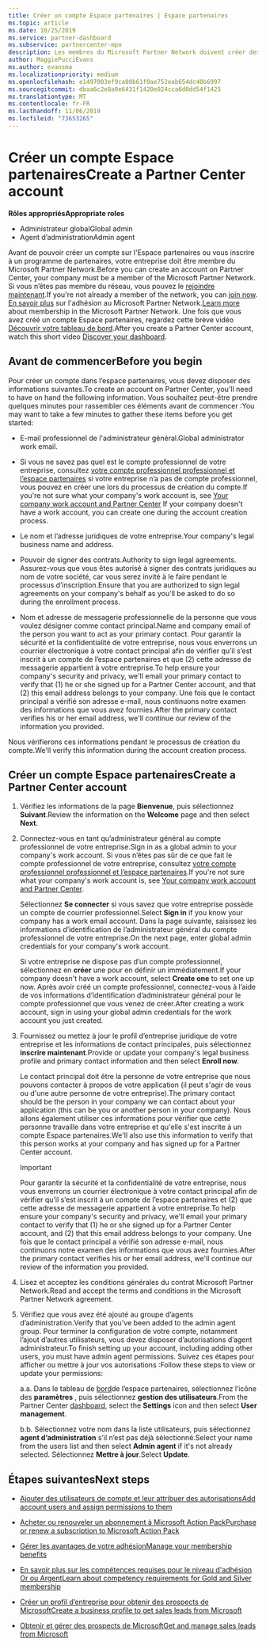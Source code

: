 ```yaml
---
title: Créer un compte Espace partenaires | Espace partenaires
ms.topic: article
ms.date: 10/25/2019
ms.service: partner-dashboard
ms.subservice: partnercenter-mpn
description: Les membres du Microsoft Partner Network doivent créer des comptes Espace partenaires pour gérer leurs revenus du réseau et leurs compétences, ainsi que créer un profil d’entreprise.
author: MaggiePucciEvans
ms.author: evansma
ms.localizationpriority: medium
ms.openlocfilehash: e1497003ef9ca08b61f0ae752eab654dc40b6997
ms.sourcegitcommit: dbaa6c2e8a0e6431f1420e024cca6d0dd54f1425
ms.translationtype: MT
ms.contentlocale: fr-FR
ms.lasthandoff: 11/06/2019
ms.locfileid: "73653265"
---
```

# <a name="create-a-partner-center-account"></a><span data-ttu-id="f842a-103">Créer un compte Espace partenaires</span><span class="sxs-lookup"><span data-stu-id="f842a-103">Create a Partner Center account</span></span>

<span data-ttu-id="f842a-104">**Rôles appropriés**</span><span class="sxs-lookup"><span data-stu-id="f842a-104">**Appropriate roles**</span></span>

- <span data-ttu-id="f842a-105">Administrateur global</span><span class="sxs-lookup"><span data-stu-id="f842a-105">Global admin</span></span>
- <span data-ttu-id="f842a-106">Agent d’administration</span><span class="sxs-lookup"><span data-stu-id="f842a-106">Admin agent</span></span>

<span data-ttu-id="f842a-107">Avant de pouvoir créer un compte sur l'Espace partenaires ou vous inscrire à un programme de partenaires, votre entreprise doit être membre du Microsoft Partner Network.</span><span class="sxs-lookup"><span data-stu-id="f842a-107">Before you can create an account on Partner Center, your company must be a member of the Microsoft Partner Network.</span></span> <span data-ttu-id="f842a-108">Si vous n’êtes pas membre du réseau, vous pouvez le [rejoindre maintenant](https://partners.microsoft.com/PartnerProgram/simplifiedenrollment.aspx).</span><span class="sxs-lookup"><span data-stu-id="f842a-108">If you're not already a member of the network, you can [join now](https://partners.microsoft.com/PartnerProgram/simplifiedenrollment.aspx).</span></span>  <span data-ttu-id="f842a-109">[En savoir plus](https://partner.microsoft.com/membership) sur l'adhésion au Microsoft Partner Network.</span><span class="sxs-lookup"><span data-stu-id="f842a-109">[Learn more](https://partner.microsoft.com/membership) about membership in the Microsoft Partner Network.</span></span> <span data-ttu-id="f842a-110">Une fois que vous avez créé un compte Espace partenaires, regardez cette brève vidéo [Découvrir votre tableau de bord](https://vimeo.com/290338211).</span><span class="sxs-lookup"><span data-stu-id="f842a-110">After you create a Partner Center account, watch this short video [Discover your dashboard](https://vimeo.com/290338211).</span></span>

## <a name="before-you-begin"></a><span data-ttu-id="f842a-111">Avant de commencer</span><span class="sxs-lookup"><span data-stu-id="f842a-111">Before you begin</span></span>

<span data-ttu-id="f842a-112">Pour créer un compte dans l’espace partenaires, vous devez disposer des informations suivantes.</span><span class="sxs-lookup"><span data-stu-id="f842a-112">To create an account on Partner Center, you'll need to have on hand the following information.</span></span> <span data-ttu-id="f842a-113">Vous souhaitez peut-être prendre quelques minutes pour rassembler ces éléments avant de commencer :</span><span class="sxs-lookup"><span data-stu-id="f842a-113">You may want to take a few minutes to gather these items before you get started:</span></span>

-   <span data-ttu-id="f842a-114">E-mail professionnel de l'administrateur général.</span><span class="sxs-lookup"><span data-stu-id="f842a-114">Global administrator work email.</span></span>

-   <span data-ttu-id="f842a-115">Si vous ne savez pas quel est le compte professionnel de votre entreprise, consultez [votre compte professionnel professionnel et l’espace partenaires](azure-active-directory-tenants-and-partner-center.md) si votre entreprise n’a pas de compte professionnel, vous pouvez en créer une lors du processus de création du compte.</span><span class="sxs-lookup"><span data-stu-id="f842a-115">If you're not sure what your company's work account is, see [Your company work account and Partner Center](azure-active-directory-tenants-and-partner-center.md) If your company doesn't have a work account, you can create one during the account creation process.</span></span> 

-   <span data-ttu-id="f842a-116">Le nom et l’adresse juridiques de votre entreprise.</span><span class="sxs-lookup"><span data-stu-id="f842a-116">Your company's legal business name and address.</span></span>  

-   <span data-ttu-id="f842a-117">Pouvoir de signer des contrats.</span><span class="sxs-lookup"><span data-stu-id="f842a-117">Authority to sign legal agreements.</span></span> <span data-ttu-id="f842a-118">Assurez-vous que vous êtes autorisé à signer des contrats juridiques au nom de votre société, car vous serez invité à le faire pendant le processus d’inscription.</span><span class="sxs-lookup"><span data-stu-id="f842a-118">Ensure that you are authorized to sign legal agreements on your company's behalf as you'll be asked to do so during the enrollment process.</span></span>

-   <span data-ttu-id="f842a-119">Nom et adresse de messagerie professionnelle de la personne que vous voulez désigner comme contact principal.</span><span class="sxs-lookup"><span data-stu-id="f842a-119">Name and company email of the person you want to act as your primary contact.</span></span> <span data-ttu-id="f842a-120">Pour garantir la sécurité et la confidentialité de votre entreprise, nous vous enverrons un courrier électronique à votre contact principal afin de vérifier qu’il s’est inscrit à un compte de l’espace partenaires et que (2) cette adresse de messagerie appartient à votre entreprise.</span><span class="sxs-lookup"><span data-stu-id="f842a-120">To help ensure your company's security and privacy, we'll email your primary contact to verify that (1) he or she signed up for a Partner Center account, and that (2) this email address belongs to your company.</span></span> <span data-ttu-id="f842a-121">Une fois que le contact principal a vérifié son adresse e-mail, nous continuons notre examen des informations que vous avez fournies.</span><span class="sxs-lookup"><span data-stu-id="f842a-121">After the primary contact verifies his or her email address, we'll continue our review of the information you provided.</span></span>

<span data-ttu-id="f842a-122">Nous vérifierons ces informations pendant le processus de création du compte.</span><span class="sxs-lookup"><span data-stu-id="f842a-122">We'll verify this information during the account creation process.</span></span> 
 
## <a name="create-a-partner-center-account"></a><span data-ttu-id="f842a-123">Créer un compte Espace partenaires</span><span class="sxs-lookup"><span data-stu-id="f842a-123">Create a Partner Center account</span></span>

1.  <span data-ttu-id="f842a-124">Vérifiez les informations de la page **Bienvenue**, puis sélectionnez **Suivant**.</span><span class="sxs-lookup"><span data-stu-id="f842a-124">Review the information on the **Welcome** page and then select **Next**.</span></span>

2.  <span data-ttu-id="f842a-125">Connectez-vous en tant qu’administrateur général au compte professionnel de votre entreprise.</span><span class="sxs-lookup"><span data-stu-id="f842a-125">Sign in as a global admin to your company's work account.</span></span> <span data-ttu-id="f842a-126">Si vous n’êtes pas sûr de ce que fait le compte professionnel de votre entreprise, consultez [votre compte professionnel professionnel et l’espace partenaires](azure-active-directory-tenants-and-partner-center.md).</span><span class="sxs-lookup"><span data-stu-id="f842a-126">If you're not sure what your company's work account   is, see [Your company work account and Partner Center](azure-active-directory-tenants-and-partner-center.md).</span></span>

    <span data-ttu-id="f842a-127">Sélectionnez **Se connecter** si vous savez que votre entreprise possède un compte de courrier professionnel.</span><span class="sxs-lookup"><span data-stu-id="f842a-127">Select **Sign in** if you know your company has a work email account.</span></span> <span data-ttu-id="f842a-128">Dans la page suivante, saisissez les informations d’identification de l’administrateur général du compte professionnel de votre entreprise.</span><span class="sxs-lookup"><span data-stu-id="f842a-128">On the next page, enter global admin credentials for your company's work account.</span></span> 

    <span data-ttu-id="f842a-129">Si votre entreprise ne dispose pas d’un compte professionnel, sélectionnez en **créer** une pour en définir un immédiatement.</span><span class="sxs-lookup"><span data-stu-id="f842a-129">If your company doesn't have a work account, select **Create one** to set one up now.</span></span> <span data-ttu-id="f842a-130">Après avoir créé un compte professionnel, connectez-vous à l’aide de vos informations d’identification d’administrateur général pour le compte professionnel que vous venez de créer.</span><span class="sxs-lookup"><span data-stu-id="f842a-130">After creating a work account, sign in using your global admin credentials for the work account you just created.</span></span>

3.  <span data-ttu-id="f842a-131">Fournissez ou mettez à jour le profil d’entreprise juridique de votre entreprise et les informations de contact principales, puis sélectionnez **inscrire maintenant**.</span><span class="sxs-lookup"><span data-stu-id="f842a-131">Provide or update your company's legal business profile and primary contact information and then select **Enroll now**.</span></span> 

    <span data-ttu-id="f842a-132">Le contact principal doit être la personne de votre entreprise que nous pouvons contacter à propos de votre application (il peut s'agir de vous ou d'une autre personne de votre entreprise).</span><span class="sxs-lookup"><span data-stu-id="f842a-132">The primary contact should be the person in your company we can contact about your application (this can be you or another person in your company).</span></span> <span data-ttu-id="f842a-133">Nous allons également utiliser ces informations pour vérifier que cette personne travaille dans votre entreprise et qu'elle s'est inscrite à un compte Espace partenaires.</span><span class="sxs-lookup"><span data-stu-id="f842a-133">We'll also use this information to verify that this person works at your company and has signed up for a Partner Center account.</span></span>

    > [!IMPORTANT]  
    > <span data-ttu-id="f842a-134">Pour garantir la sécurité et la confidentialité de votre entreprise, nous vous enverrons un courrier électronique à votre contact principal afin de vérifier qu’il s’est inscrit à un compte de l’espace partenaires et (2) que cette adresse de messagerie appartient à votre entreprise.</span><span class="sxs-lookup"><span data-stu-id="f842a-134">To help ensure your company's security and privacy, we'll email your primary contact to verify that (1) he or she signed up for a Partner Center account, and (2) that this email address belongs to your company.</span></span> <span data-ttu-id="f842a-135">Une fois que le contact principal a vérifié son adresse e-mail, nous continuons notre examen des informations que vous avez fournies.</span><span class="sxs-lookup"><span data-stu-id="f842a-135">After the primary contact verifies his or her email address, we'll continue our review of the information you provided.</span></span>

4.  <span data-ttu-id="f842a-136">Lisez et acceptez les conditions générales du contrat Microsoft Partner Network.</span><span class="sxs-lookup"><span data-stu-id="f842a-136">Read and accept the terms and conditions in the Microsoft Partner Network agreement.</span></span> 

5.  <span data-ttu-id="f842a-137">Vérifiez que vous avez été ajouté au groupe d’agents d’administration.</span><span class="sxs-lookup"><span data-stu-id="f842a-137">Verify that you've been added to the admin agent group.</span></span> <span data-ttu-id="f842a-138">Pour terminer la configuration de votre compte, notamment l’ajout d’autres utilisateurs, vous devez disposer d’autorisations d’agent administrateur.</span><span class="sxs-lookup"><span data-stu-id="f842a-138">To finish setting up your account, including adding other users, you must have admin agent permissions.</span></span> <span data-ttu-id="f842a-139">Suivez ces étapes pour afficher ou mettre à jour vos autorisations :</span><span class="sxs-lookup"><span data-stu-id="f842a-139">Follow these steps to view or update your permissions:</span></span>

    <span data-ttu-id="f842a-140">a.</span><span class="sxs-lookup"><span data-stu-id="f842a-140">a.</span></span> <span data-ttu-id="f842a-141">Dans le tableau de [bord](https://partner.microsoft.com/dashboard/home**)de l’espace partenaires, sélectionnez l’icône des **paramètres** , puis sélectionnez **gestion des utilisateurs**.</span><span class="sxs-lookup"><span data-stu-id="f842a-141">From the Partner Center [dashboard](https://partner.microsoft.com/dashboard/home**), select the **Settings** icon and then select **User management**.</span></span>  

    <span data-ttu-id="f842a-142">b.</span><span class="sxs-lookup"><span data-stu-id="f842a-142">b.</span></span> <span data-ttu-id="f842a-143">Sélectionnez votre nom dans la liste utilisateurs, puis sélectionnez **agent d’administration** s’il n’est pas déjà sélectionné.</span><span class="sxs-lookup"><span data-stu-id="f842a-143">Select your name from the users list and then select **Admin agent** if it's not already selected.</span></span> <span data-ttu-id="f842a-144">Sélectionnez **Mettre à jour**.</span><span class="sxs-lookup"><span data-stu-id="f842a-144">Select **Update**.</span></span>  

## <a name="next-steps"></a><span data-ttu-id="f842a-145">Étapes suivantes</span><span class="sxs-lookup"><span data-stu-id="f842a-145">Next steps</span></span>

-   [<span data-ttu-id="f842a-146">Ajouter des utilisateurs de compte et leur attribuer des autorisations</span><span class="sxs-lookup"><span data-stu-id="f842a-146">Add account users and assign permissions to them</span></span>](create-user-accounts-and-set-permissions.md)

-   [<span data-ttu-id="f842a-147">Acheter ou renouveler un abonnement à Microsoft Action Pack</span><span class="sxs-lookup"><span data-stu-id="f842a-147">Purchase or renew a subscription to Microsoft Action Pack</span></span>](mpn-get-action-pack.md)

-   [<span data-ttu-id="f842a-148">Gérer les avantages de votre adhésion</span><span class="sxs-lookup"><span data-stu-id="f842a-148">Manage your membership benefits</span></span>](manage-your-partner-network-benefits.md)

-   [<span data-ttu-id="f842a-149">En savoir plus sur les compétences requises pour le niveau d'adhésion Or ou Argent</span><span class="sxs-lookup"><span data-stu-id="f842a-149">Learn about competency requirements for Gold and Silver membership</span></span>](https://partner.microsoft.com/membership/competencies)

-   [<span data-ttu-id="f842a-150">Créer un profil d’entreprise pour obtenir des prospects de Microsoft</span><span class="sxs-lookup"><span data-stu-id="f842a-150">Create a business profile to get sales leads from Microsoft</span></span>](create-a-marketing-profile.md)

-   [<span data-ttu-id="f842a-151">Obtenir et gérer des prospects de Microsoft</span><span class="sxs-lookup"><span data-stu-id="f842a-151">Get and manage sales leads from Microsoft</span></span>](responding-to-referrals.md)